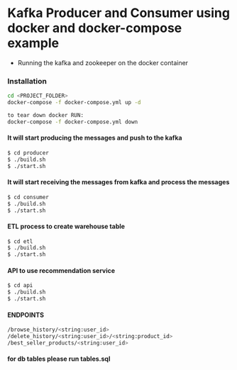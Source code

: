 # Kafka Producer and Consumer using docker and docker-compose example

- Running the kafka and zookeeper on the docker container

### Installation

```sh
cd <PROJECT_FOLDER>
docker-compose -f docker-compose.yml up -d

to tear down docker RUN:
docker-compose -f docker-compose.yml down

```

#### It will start producing the messages and push to the kafka
```sh
$ cd producer
$ ./build.sh
$ ./start.sh
```

#### It will start receiving the messages from kafka and process the messages
```sh
$ cd consumer
$ ./build.sh
$ ./start.sh
```

#### ETL process to create warehouse table
```sh
$ cd etl
$ ./build.sh
$ ./start.sh
```

#### API to use recommendation service
```sh
$ cd api
$ ./build.sh
$ ./start.sh
```
#### ENDPOINTS
```sh
/browse_history/<string:user_id>
/delete_history/<string:user_id>/<string:product_id>
/best_seller_products/<string:user_id>
```
#### for db tables please run tables.sql
